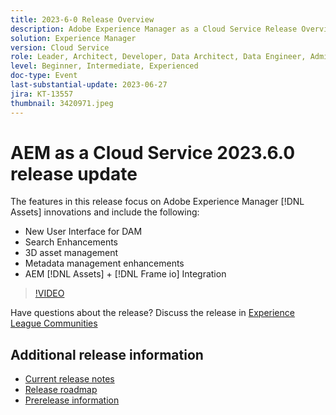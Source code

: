 ```yaml
---
title: 2023-6-0 Release Overview
description: Adobe Experience Manager as a Cloud Service Release Overview Video 2023.6.0The features in this release focus on Experience Manager Assets innovations and include the following - New User Interface for DAM Search Enhancements 3D asset management Metadata management enhancements AEM [!DNL Assets] + [!DNL Frame io]  Integration
solution: Experience Manager
version: Cloud Service
role: Leader, Architect, Developer, Data Architect, Data Engineer, Admin, User
level: Beginner, Intermediate, Experienced
doc-type: Event
last-substantial-update: 2023-06-27
jira: KT-13557
thumbnail: 3420971.jpeg
---
```


# AEM as a Cloud Service 2023.6.0 release update 


The features in this release focus on Adobe Experience Manager [!DNL Assets] innovations and include the following:

* New User Interface for DAM
* Search Enhancements
* 3D asset management
* Metadata management enhancements
* AEM [!DNL Assets] + [!DNL Frame io] Integration

>[!VIDEO](https://video.tv.adobe.com/v/3420971/?learn=on)


Have questions about the release?  Discuss the release in [Experience League Communities](https://adobe.ly/43FGHk0  )

## Additional release information

* [Current release notes](https://experienceleague.adobe.com/docs/experience-manager-cloud-service/content/release-notes/home.html)
* [Release roadmap](https://experienceleague.adobe.com/docs/experience-manager-release-information/aem-release-updates/update-releases-roadmap.html)
* [Prerelease information](https://experienceleague.adobe.com/docs/experience-manager-cloud-service/content/release-notes/prerelease.html)